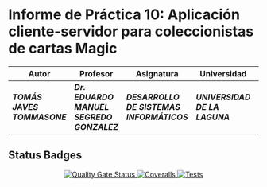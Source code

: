 # Informe de Práctica 10: Aplicación cliente-servidor para coleccionistas de cartas Magic

| **Autor**                   | **Profesor**                              | **Asignatura**                            | **Universidad**                | **Ubicación**                    | **Fecha**        |
| --------------------------- | ----------------------------------------- | ----------------------------------------- | ------------------------------ | -------------------------------- | ---------------- |
| **_TOMÁS JAVES TOMMASONE_** | **_Dr. EDUARDO MANUEL SEGREDO GONZALEZ_** | **_DESARROLLO DE SISTEMAS INFORMÁTICOS_** | **_UNIVERSIDAD DE LA LAGUNA_** | **_SAN CRISTOBAL DE LA LAGUNA_** | **_19/03/2024_** |

## Status Badges
<p align='center'>
  <a href='https://github.com/ULL-ESIT-INF-DSI-2324/ull-esit-inf-dsi-23-24-prct10-fs-proc-sockets-magic-app-alu0101515458/actions/workflows/sonarcloud.yml'>
    <img src='https://github.com/ULL-ESIT-INF-DSI-2324/ull-esit-inf-dsi-23-24-prct10-fs-proc-sockets-magic-app-alu0101515458/actions/workflows/sonarcloud.yml/badge.svg' alt = 'Quality Gate Status'>
  </a>

  <a href='https://github.com/ULL-ESIT-INF-DSI-2324/ull-esit-inf-dsi-23-24-prct10-fs-proc-sockets-magic-app-alu0101515458/actions/workflows/coveralls.yml'>
    <img src='https://github.com/ULL-ESIT-INF-DSI-2324/ull-esit-inf-dsi-23-24-prct10-fs-proc-sockets-magic-app-alu0101515458/actions/workflows/coveralls.yml/badge.svg' alt='Coveralls'>
  </a>

  <a href='https://github.com/ULL-ESIT-INF-DSI-2324/ull-esit-inf-dsi-23-24-prct10-fs-proc-sockets-magic-app-alu0101515458/actions/workflows/node.js.yml'>
    <img src='https://github.com/ULL-ESIT-INF-DSI-2324/ull-esit-inf-dsi-23-24-prct10-fs-proc-sockets-magic-app-alu0101515458/actions/workflows/node.js.yml/badge.svg' alt='Tests'>
  </a>
</p>